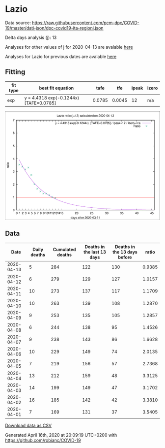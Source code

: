 # Lazio

Data source: https://raw.githubusercontent.com/pcm-dpc/COVID-19/master/dati-json/dpc-covid19-ita-regioni.json

Delta days analysis (j): 13

Analyses for other values of j for 2020-04-13 are avalable [here](../2020-04-13/README.md)

Analyses for Lazio for previous dates are avalable [here](../README.md)

## Fitting 
|fit type|best fit equation|tafe|tfe|ipeak|izero|
|-------|-----|--------|------|---|---|
|exp|y = 4.4318 exp(-0.1244x)  [TAFE=0.0785]|0.0785|0.0045|12|n/a|

![Plot](COVID-19_lazio_j13_2020-04-13.png)

## Data
|Date|Daily deaths|Cumulated deaths|Deaths in the last 13 days|Deaths in the 13 days before|ratio|
|----|----------|-----------|-------|--------------------|-----|
|2020-04-13|5|284|122|130|0.9385|
|2020-04-12|6|279|129|127|1.0157|
|2020-04-11|10|273|137|117|1.1709|
|2020-04-10|10|263|139|108|1.2870|
|2020-04-09|9|253|135|105|1.2857|
|2020-04-08|6|244|138|95|1.4526|
|2020-04-07|9|238|143|86|1.6628|
|2020-04-06|10|229|149|74|2.0135|
|2020-04-05|7|219|156|57|2.7368|
|2020-04-04|13|212|159|48|3.3125|
|2020-04-03|14|199|149|47|3.1702|
|2020-04-02|16|185|142|42|3.3810|
|2020-04-01|7|169|131|37|3.5405|

[Download data as CSV](COVID-19_lazio_j13_2020-04-13.csv)

Generated April 16th, 2020 at 20:09:19 UTC+0200 with https://github.com/robianc/COVID-19

